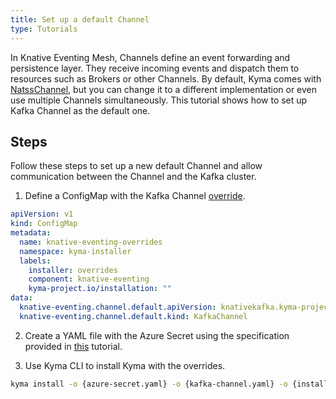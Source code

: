 ```yaml
---
title: Set up a default Channel
type: Tutorials
---
```


In Knative Eventing Mesh, Channels define an event forwarding and persistence layer. They receive incoming events and dispatch them to resources such as Brokers or other Channels. By default, Kyma comes with [NatssChannel](https://github.com/knative/eventing-contrib/tree/master/natss/config), but you can change it to a different implementation or even use multiple Channels simultaneously. This tutorial shows how to set up Kafka Channel as the default one.


## Steps
Follow these steps to set up a new default Channel and allow communication between the Channel and the Kafka cluster.

1. Define a ConfigMap with the Kafka Channel [override](/root/kyma/#configuration-helm-overrides-for-kyma-installation). 

```yaml
apiVersion: v1
kind: ConfigMap
metadata:
  name: knative-eventing-overrides
  namespace: kyma-installer
  labels:
    installer: overrides
    component: knative-eventing
    kyma-project.io/installation: ""
data:
  knative-eventing.channel.default.apiVersion: knativekafka.kyma-project.io/v1alpha1
  knative-eventing.channel.default.kind: KafkaChannel
```
2. Create a YAML file with the Azure Secret using the specification provided in [this](#tutorials-configure-the-kafka-channel) tutorial.

3. Use Kyma CLI to install Kyma with the overrides.

  ```bash
  kyma install -o {azure-secret.yaml} -o {kafka-channel.yaml} -o {installer-with-knative-eventing-kafka.tpl}
  ```